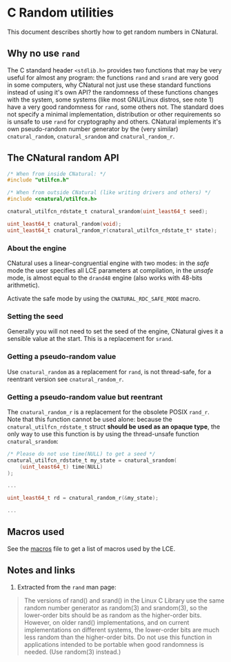 # C Random utilities #

This document describes shortly how to get random numbers in CNatural.

## Why no use `rand` ##

The C standard header `<stdlib.h>` provides two functions that may be very
useful for almost any program: the functions `rand` and `srand` are very good
in some computers, why CNatural not just use these standard functions instead
of using it's own API? the randomness of these functions changes with the
system, some systems (like most GNU/Linux distros, see note 1) have a very
good randomness for `rand`, some others not. The standard does not specify a
minimal implementation, distribution or other requirements so is unsafe to use
`rand` for cryptography and others. CNatural implements it's own pseudo-random
number generator by the (very similar) `cnatural_random`, `cnatural_srandom`
and `cnatural_random_r`.

## The CNatural random API ##

```c
/* When from inside CNatural: */
#include "utilfcn.h"

/* When from outside CNatural (like writing drivers and others) */
#include <cnatural/utilfcn.h>

cnatural_utilfcn_rdstate_t cnatural_srandom(uint_least64_t seed);

uint_least64_t cnatural_random(void);
uint_least64_t cnatural_random_r(cnatural_utilfcn_rdstate_t* state);
```

### About the engine ###

CNatural uses a linear-congruential engine with two modes: in the *safe* mode
the user specifies all LCE parameters at compilation, in the *unsafe* mode,
is almost equal to the `drand48` engine (also works with 48-bits arithmetic).

Activate the safe mode by using the `CNATURAL_RDC_SAFE_MODE` macro.

### Setting the seed ###

Generally you will not need to set the seed of the engine, CNatural gives it
a sensible value at the start. This is a replacement for `srand`.

### Getting a pseudo-random value ###

Use `cnatural_random` as a replacement for `rand`, is not thread-safe, for a
reentrant version see `cnatural_random_r`.

### Getting a pseudo-random value but reentrant ###

The `cnatural_random_r` is a replacement for the obsolete POSIX `rand_r`. Note
that this function cannot be used alone: because the
`cnatural_utilfcn_rdstate_t` struct **should be used as an opaque type**, the
only way to use this function is by using the thread-unsafe function
`cnatural_srandom`:

```c
/* Please do not use time(NULL) to get a seed */
cnatural_utilfcn_rdstate_t my_state = cnatural_srandom(
	(uint_least64_t) time(NULL)
);

...

uint_least64_t rd = cnatural_random_r(&my_state);

...
```

## Macros used ##

See the [macros][macros] file to get a list of macros used by the LCE.

## Notes and links ##

1. Extracted from the `rand` man page:

> The versions of rand() and srand() in the Linux C Library use the same
> random number generator as random(3) and srandom(3), so the lower-order bits
> should be as random as the higher-order bits.  However, on older rand()
> implementations, and on current implementations on different systems, the
> lower-order bits are much less random than the higher-order bits.  Do not
> use this function in applications intended to be portable when good
> randomness is needed.  (Use random(3) instead.)

[macros]: macros.md
